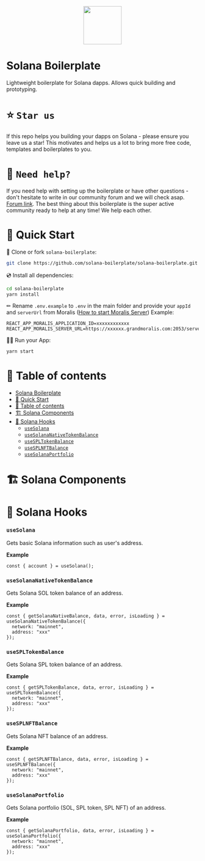 <p align="center">
  <img src="https://moralis.io/wp-content/uploads/2021/04/Moralis-Logo.svg" style="height: 100px;" />
</p>

# Solana Boilerplate
Lightweight boilerplate for Solana dapps. Allows quick building and prototyping.

# ⭐️ `Star us`
If this repo helps you building your dapps on Solana - please ensure you leave us a star! This motivates and helps us a lot to bring more free code, templates and boilerplates to you. 

# 🤝 `Need help?`
If you need help with setting up the boilerplate or have other questions - don't hesitate to write in our community forum and we will check asap. [Forum link](https://forum.moralis.io/t/solana-boilerplate-questions/8637). The best thing about this boilerplate is the super active community ready to help at any time! We help each other.

# 🚀 Quick Start

📄 Clone or fork `solana-boilerplate`:
```sh
git clone https://github.com/solana-boilerplate/solana-boilerplate.git
```
💿 Install all dependencies:
```sh
cd solana-boilerplate
yarn install 
```
✏ Rename `.env.example` to `.env` in the main folder and provide your `appId` and `serverUrl` from Moralis ([How to start Moralis Server](https://docs.moralis.io/moralis-server/getting-started/create-a-moralis-server)) 
Example:
```tsx
REACT_APP_MORALIS_APPLICATION_ID=xxxxxxxxxxxx
REACT_APP_MORALIS_SERVER_URL=https://xxxxxx.grandmoralis.com:2053/server
```
🚴‍♂️ Run your App:
```sh
yarn start
```

# 🧭 Table of contents

- [Solana Boilerplate](#solana-boilerplate)
- [🚀 Quick Start](#-quick-start)
- [🧭 Table of contents](#-table-of-contents)
- [🏗 Solana Components](#-solana-components)
- [🧰 Solana Hooks](#-solana-hooks)
  - [`useSolana`](#usesolana)
  - [`useSolanaNativeTokenBalance`](#usesolananativetokenbalance)
  - [`useSPLTokenBalance`](#usespltokenbalance)
  - [`useSPLNFTBalance`](#usesplnftbalance)
  - [`useSolanaPortfolio`](#usesolanaportfolio)

# 🏗 Solana Components

# 🧰 Solana Hooks

### `useSolana`

Gets basic Solana information such as user's address.

**Example**

```tsx
const { account } = useSolana();
```

### `useSolanaNativeTokenBalance`

Gets Solana SOL token balance of an address.

**Example**

```tsx
const { getSolanaNativeBalance, data, error, isLoading } = useSolanaNativeTokenBalance({
  network: "mainnet",
  address: "xxx"
});
```

### `useSPLTokenBalance`

Gets Solana SPL token balance of an address.

**Example**

```tsx
const { getSPLTokenBalance, data, error, isLoading } = useSPLTokenBalance({
  network: "mainnet",
  address: "xxx"
});
```

### `useSPLNFTBalance`

Gets Solana NFT balance of an address.

**Example**

```tsx
const { getSPLNFTBalance, data, error, isLoading } = useSPLNFTBalance({
  network: "mainnet",
  address: "xxx"
});
```

### `useSolanaPortfolio`

Gets Solana portfolio (SOL, SPL token, SPL NFT) of an address.

**Example**

```tsx
const { getSolanaPortfolio, data, error, isLoading } = useSolanaPortfolio({
  network: "mainnet",
  address: "xxx"
});
```
